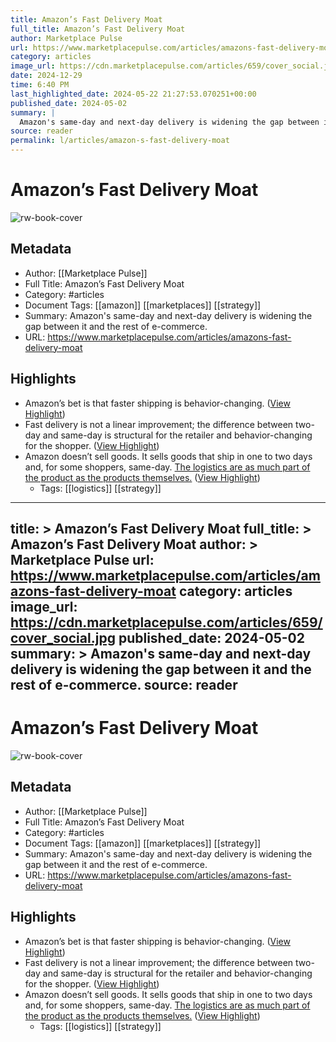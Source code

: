```yaml
---
title: Amazon’s Fast Delivery Moat
full_title: Amazon’s Fast Delivery Moat
author: Marketplace Pulse
url: https://www.marketplacepulse.com/articles/amazons-fast-delivery-moat
category: articles
image_url: https://cdn.marketplacepulse.com/articles/659/cover_social.jpg
date: 2024-12-29
time: 6:40 PM
last_highlighted_date: 2024-05-22 21:27:53.070251+00:00
published_date: 2024-05-02
summary: |
  Amazon's same-day and next-day delivery is widening the gap between it and the rest of e-commerce.
source: reader
permalink: l/articles/amazon-s-fast-delivery-moat
---
```

# Amazon’s Fast Delivery Moat

![rw-book-cover](https://cdn.marketplacepulse.com/articles/659/cover_social.jpg)

## Metadata
- Author: [[Marketplace Pulse]]
- Full Title: Amazon’s Fast Delivery Moat
- Category: #articles
- Document Tags: [[amazon]] [[marketplaces]] [[strategy]] 
- Summary: Amazon's same-day and next-day delivery is widening the gap between it and the rest of e-commerce.
- URL: https://www.marketplacepulse.com/articles/amazons-fast-delivery-moat

## Highlights
- Amazon’s bet is that faster shipping is behavior-changing. ([View Highlight](https://read.readwise.io/read/01hyh36ttj0v7wpmtv0n6pwq68))
- Fast delivery is not a linear improvement; the difference between two-day and same-day is structural for the retailer and behavior-changing for the shopper. ([View Highlight](https://read.readwise.io/read/01hyh37f1f2rbj1m3aksnmf7z8))
- Amazon doesn’t sell goods. It sells goods that ship in one to two days and, for some shoppers, same-day. [The logistics are as much part of the product as the products themselves.](https://www.marketplacepulse.com/articles/amazon-sells-fast-shipping-not-products) ([View Highlight](https://read.readwise.io/read/01hyh384jh028z5rta3s0b6vd0))
    - Tags: [[logistics]] [[strategy]] 


---
title: >
  Amazon’s Fast Delivery Moat
full_title: >
  Amazon’s Fast Delivery Moat
author: >
  Marketplace Pulse
url: https://www.marketplacepulse.com/articles/amazons-fast-delivery-moat
category: articles
image_url: https://cdn.marketplacepulse.com/articles/659/cover_social.jpg
published_date: 2024-05-02
summary: >
  Amazon's same-day and next-day delivery is widening the gap between it and the rest of e-commerce.
source: reader
---
# Amazon’s Fast Delivery Moat

![rw-book-cover](https://cdn.marketplacepulse.com/articles/659/cover_social.jpg)

## Metadata
- Author: [[Marketplace Pulse]]
- Full Title: Amazon’s Fast Delivery Moat
- Category: #articles
- Document Tags: [[amazon]] [[marketplaces]] [[strategy]] 
- Summary: Amazon's same-day and next-day delivery is widening the gap between it and the rest of e-commerce.
- URL: https://www.marketplacepulse.com/articles/amazons-fast-delivery-moat

## Highlights
- Amazon’s bet is that faster shipping is behavior-changing. ([View Highlight](https://read.readwise.io/read/01hyh36ttj0v7wpmtv0n6pwq68))
- Fast delivery is not a linear improvement; the difference between two-day and same-day is structural for the retailer and behavior-changing for the shopper. ([View Highlight](https://read.readwise.io/read/01hyh37f1f2rbj1m3aksnmf7z8))
- Amazon doesn’t sell goods. It sells goods that ship in one to two days and, for some shoppers, same-day. [The logistics are as much part of the product as the products themselves.](https://www.marketplacepulse.com/articles/amazon-sells-fast-shipping-not-products) ([View Highlight](https://read.readwise.io/read/01hyh384jh028z5rta3s0b6vd0))
    - Tags: [[logistics]] [[strategy]] 


